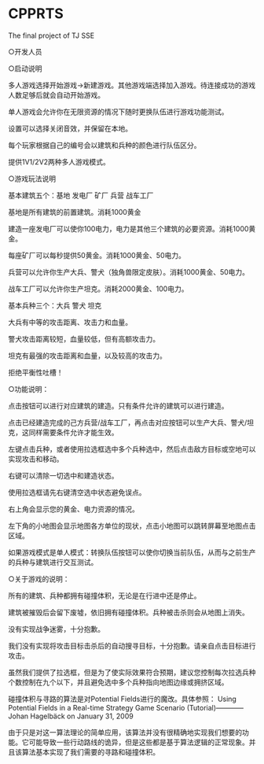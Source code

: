 # CPPRTS
The final project of TJ SSE

○开发人员



○启动说明



多人游戏选择开始游戏→新建游戏。其他游戏端选择加入游戏。待连接成功的游戏人数足够后就会自动开始游戏。

单人游戏会允许你在无限资源的情况下随时更换队伍进行游戏功能测试。

设置可以选择关闭音效，并保留在本地。

每个玩家根据自己的编号会以建筑和兵种的颜色进行队伍区分。

提供1V1/2V2两种多人游戏模式。


○游戏玩法说明



基本建筑五个：基地 发电厂 矿厂 兵营 战车工厂

基地是所有建筑的前置建筑。消耗1000黄金

建造一座发电厂可以使你100电力，电力是其他三个建筑的必要资源。消耗1000黄金。

每座矿厂可以每秒提供50黄金。消耗1000黄金、50电力。

兵营可以允许你生产大兵、警犬（独角兽限定皮肤）。消耗1000黄金、50电力。

战车工厂可以允许你生产坦克。消耗2000黄金、100电力。

基本兵种三个：大兵 警犬 坦克

大兵有中等的攻击距离、攻击力和血量。

警犬攻击距离较短，血量较低，但有高额攻击力。

坦克有最强的攻击距离和血量，以及较高的攻击力。

拒绝平衡性吐槽！



○功能说明：



点击按钮可以进行对应建筑的建造。只有条件允许的建筑可以进行建造。

点击已经建造完成的己方兵营/战车工厂，再点击对应按钮可以生产大兵、警犬/坦克，这同样需要条件允许才能生效。

左键点击兵种，或者使用拉选框选中多个兵种选中，然后点击敌方目标或空地可以实现攻击和移动。

右键可以清除一切选中和建造状态。

使用拉选框请先右键清空选中状态避免误点。

右上角会显示您的黄金、电力资源的情况。

左下角的小地图会显示地图各方单位的现状，点击小地图可以跳转屏幕至地图点击区域。

如果游戏模式是单人模式：转换队伍按钮可以使你切换当前队伍，从而与之前生产的兵种与建筑进行交互测试。



○关于游戏的说明：

所有的建筑、兵种都拥有碰撞体积，无论是在行进中还是停止。

建筑被摧毁后会留下废墟，依旧拥有碰撞体积。兵种被击杀则会从地图上消失。

没有实现战争迷雾，十分抱歉。

我们没有实现将攻击目标击杀后的自动搜寻目标，十分抱歉。请亲自点击目标进行攻击。

虽然我们提供了拉选框，但是为了使实际效果符合预期，建议您控制每次拉选兵种个数控制在九个以下，并且避免选中多个兵种指向地图边缘或拥挤区域。


碰撞体积与寻路的算法是对Potential Fields进行的魔改。具体参照：
Using Potential Fields in a Real-time Strategy Game Scenario (Tutorial)————Johan Hagelbäck on January 31, 2009

由于只是对这一算法理论的简单应用，该算法并没有很精确地实现我们想要的功能。它可能导致一些行动路线的诡异，但是这些都是基于算法逻辑的正常现象。并且该算法基本实现了我们需要的寻路和碰撞体积。

